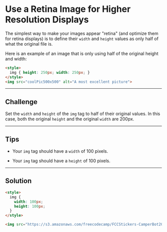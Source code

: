 # Use a Retina Image for Higher Resolution Displays

The simplest way to make your images appear "retina" (and optimize them for retina displays) is to define their `width` and `height` values as only half of what the original file is.

Here is an example of an image that is only using half of the original height and width:

```html
<style>
  img { height: 250px; width: 250px; }
</style>
<img src="coolPic500x500" alt="A most excellent picture">
```

---

## Challenge

Set the `width` and `height` of the `img` tag to half of their original values. In this case, both the original `height` and the original `width` are 200px.

---

## Tips

- Your `img` tag should have a `width` of 100 pixels.

- Your `img` tag should have a `height` of 100 pixels.

---

## Solution

```html
<style>
  img {
    width: 100px;
    height: 100px;
  }
</style>

<img src="https://s3.amazonaws.com/freecodecamp/FCCStickers-CamperBot200x200.jpg" alt="freeCodeCamp sticker that says 'Because CamperBot Cares'">
```